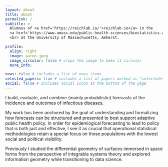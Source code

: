 ```yaml
---
layout: about
title: about
permalink: /
subtitle: > 
  Alumnus of <a href='https://reichlab.io/'>reichlab.io</a> in the  
  <a href='https://www.umass.edu/public-health-sciences/biostatistics-and-epidemiology'> Department of Biostatistics and Epidemiology </a>
  <br> at the University of Massachusetts, Amherst.

profile:
  align: right
  image: aaron.jpeg
  image_circular: false # crops the image to make it circular
  more_info:

news: false # includes a list of news items
selected_papers: true # includes a list of papers marked as "selected={true}"
social: false # includes social icons at the bottom of the page
---
```


I build, evaluate, and combine (mainly probabilistic) forecasts of the incidence and outcomes of infectious diseases. 

My work has been anchored by the goal of understanding and formalizing how forecasts can
be structured and presented to best support adaptive public health policy. 
In order for epidemiogical forecasting to lead to policy that is both just and effective,
I see it as crucial that operational statistical methodologies retain a special focus on those 
populations with the lowest social and political visibility.

Previously I studied the differential geometry of surfaces immersed in space forms from
the perspective of integrable systems theory and explored information geometry while
transitioning to data science.

